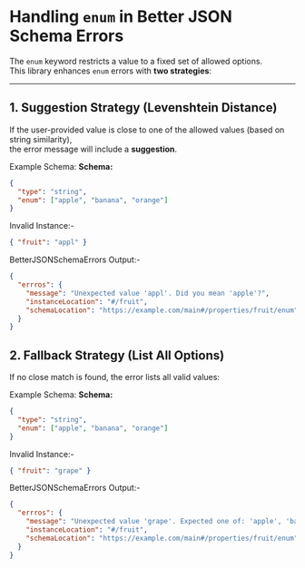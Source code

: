 # Handling `enum` in Better JSON Schema Errors

The `enum` keyword restricts a value to a fixed set of allowed options.  
This library enhances `enum` errors with **two strategies**:

---

## 1. Suggestion Strategy (Levenshtein Distance)

If the user-provided value is close to one of the allowed values (based on string similarity),  
the error message will include a **suggestion**.

Example Schema:
**Schema:**
```json
{
  "type": "string",
  "enum": ["apple", "banana", "orange"]
}
```

Invalid Instance:-
``` Json
{ "fruit": "appl" }
```
BetterJSONSchemaErrors Output:-
``` Json
{
  "errros": {
    "message": "Unexpected value 'appl'. Did you mean 'apple'?",
    "instanceLocation": "#/fruit",
    "schemaLocation": "https://example.com/main#/properties/fruit/enum"
  }
}
```
## 2.  Fallback Strategy (List All Options)

If no close match is found, the error lists all valid values:

Example Schema:
**Schema:**
```json
{
  "type": "string",
  "enum": ["apple", "banana", "orange"]
}
```

Invalid Instance:-
``` Json
{ "fruit": "grape" }
```
BetterJSONSchemaErrors Output:-
``` Json
{
  "errros": {
    "message": "Unexpected value 'grape'. Expected one of: 'apple', 'banana', or 'orange'.",
    "instanceLocation": "#/fruit",
    "schemaLocation": "https://example.com/main#/properties/fruit/enum"
  }
}
```